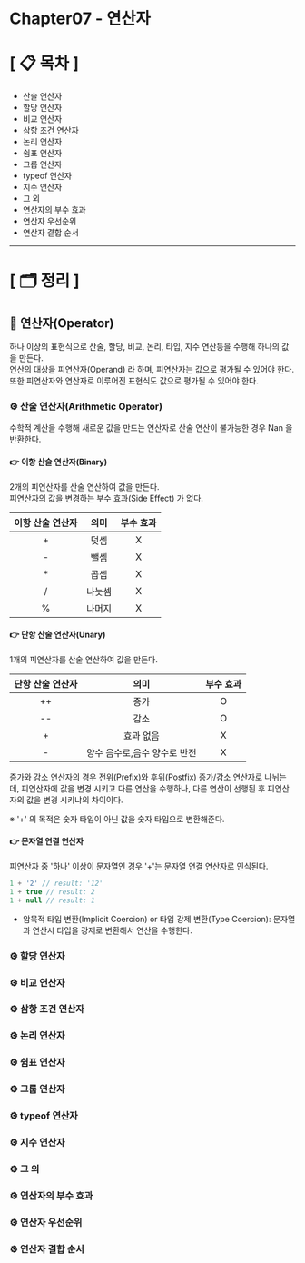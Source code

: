 # **Chapter07 - 연산자**

# **[ 📋 목차 ]**
- 산술 연산자
- 할당 연산자 
- 비교 연산자
- 삼항 조건 연산자
- 논리 연산자
- 쉼표 연산자
- 그룹 연산자
- typeof 연산자
- 지수 연산자
- 그 외
- 연산자의 부수 효과
- 연산자 우선순위
- 연산자 결합 순서

****

# **[ 🗂️ 정리 ]**
## 📌 <b>연산자(Operator)</b>
하나 이상의 표현식으로 산술, 할당, 비교, 논리, 타입, 지수 연산등을 수행해 하나의 값을 만든다.  
연산의 대상을 피연산자(Operand) 라 하며, 피연산자는 값으로 평가될 수 있어야 한다.   
또한 피연산자와 연산자로 이루어진 표현식도 값으로 평가될 수 있어야 한다.

### ⚙ <b>산술 연산자(Arithmetic Operator)</b>
수학적 계산을 수행해 새로운 값을 만드는 연산자로 산술 연산이 불가능한 경우 Nan 을 반환한다.
  
#### 👉 이항 산술 연산자(Binary)  
2개의 피연산자를 산술 연산하여 값을 만든다.  
피연산자의 값을 변경하는 부수 효과(Side Effect) 가 없다.

|이항 산술 연산자|의미|부수 효과|
|:---:|:---:|:---:|
|+|덧셈|X|
|-|뺄셈|X|
|*|곱셉|X|
|/|나눗셈|X|
|%|나머지|X|

#### 👉 단항 산술 연산자(Unary)
1개의 피연산자를 산술 연산하여 값을 만든다.

|단항 산술 연산자|의미|부수 효과|
|:---:|:---:|:---:|
|++|증가|O|
|--|감소|O|
|+|효과 없음|X|
|-|양수 음수로,음수 양수로 반전|X|

증가와 감소 연산자의 경우 전위(Prefix)와 후위(Postfix) 증가/감소 연산자로 나뉘는데, 피연산자에 값을 변경 시키고 다른 연산을 수행하나, 다른 연산이
선행된 후 피연산자의 값을 변경 시키냐의 차이이다.

※ '+' 의 목적은 숫자 타입이 아닌 값을 숫자 타입으로 변환해준다.

#### 👉 문자열 연결 연산자  
피연산자 중 '하나' 이상이 문자열인 경우 '+'는 문자열 연결 연산자로 인식된다.
  
```javascript
1 + '2' // result: '12'
1 + true // result: 2
1 + null // result: 1
```

- 암묵적 타입 변환(Implicit Coercion) or 타입 강제 변환(Type Coercion): 문자열과 연산시 타입을 강제로 변환해서 연산을 수행한다.

### ⚙ <b>할당 연산자</b>

### ⚙ <b>비교 연산자</b>

### ⚙ <b>삼항 조건 연산자</b>

### ⚙ <b>논리 연산자</b>

### ⚙ <b>쉼표 연산자</b>

### ⚙ <b>그룹 연산자</b>

### ⚙ <b>typeof 연산자</b>

### ⚙ <b>지수 연산자</b>

### ⚙ <b>그 외</b>

### ⚙ <b>연산자의 부수 효과</b>

### ⚙ <b>연산자 우선순위</b>

### ⚙ <b>연산자 결합 순서</b>